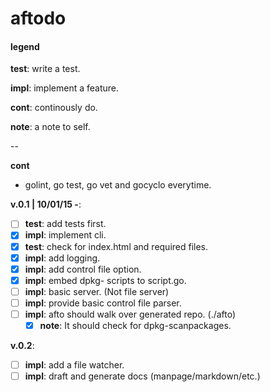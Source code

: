 # aftodo


#### legend

**test**: write a test.

**impl**: implement a feature.

**cont**: continously do.

**note**: a note to self.

--

**cont**

+ golint, go test, go vet and gocyclo everytime.

**v.0.1 | 10/01/15 -**:

* [ ] **test**: add tests first.
* [x] **impl**: implement cli.
* [x] **test**: check for index.html and required files.
* [x] **impl**: add logging.
* [x] **impl**: add control file option.
* [x] **impl**: embed dpkg- scripts to script.go.
* [ ] **impl**: basic server. (Not file server)
* [ ] **impl**: provide basic control file parser.
* [ ] **impl**: afto should walk over generated repo. (./afto)
  * [x] **note**: It should check for dpkg-scanpackages.

**v.0.2**:

* [ ] **impl**: add a file watcher.
* [ ] **impl**: draft and generate docs (manpage/markdown/etc.)
